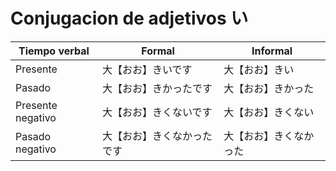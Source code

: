 # Conjugacion de adjetivos い

| Tiempo verbal     | Formal        | Informal    |
|-------------------|---------------|-------------|
| Presente          | 大【おお】きいです     | 大【おお】きい     |
| Pasado            | 大【おお】きかったです   | 大【おお】きかった   |
| Presente negativo | 大【おお】きくないです   | 大【おお】きくない   |
| Pasado negativo   | 大【おお】きくなかったです | 大【おお】きくなかった |
